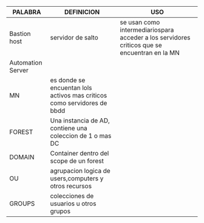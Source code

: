 
| PALABRA           | DEFINICION                                                              | USO                                                                                          |
| ----------------- | ----------------------------------------------------------------------- | -------------------------------------------------------------------------------------------- |
| Bastion host      | servidor de salto                                                       | se usan como intermediariospara acceder a los servidores criticos que se encuentran en la MN |
| Automation Server |                                                                         |                                                                                              |
| MN                | es donde se encuentan lols activos mas criticos como servidores de bbdd |                                                                                              |
| FOREST            | Una instancia de AD, contiene una coleccion de 1 o mas DC               |                                                                                              |
| DOMAIN            | Container dentro del scope de un forest                                 |                                                                                              |
| OU                | agrupacion logica de users,computers y otros recursos                   |                                                                                              |
| GROUPS            | colecciones de usuarios u otros grupos                                  |                                                                                              |

